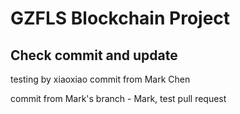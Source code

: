 # GZFLS Blockchain Project

## Check commit and update

testing by xiaoxiao
commit from Mark Chen

commit from Mark's branch - Mark, test pull request


